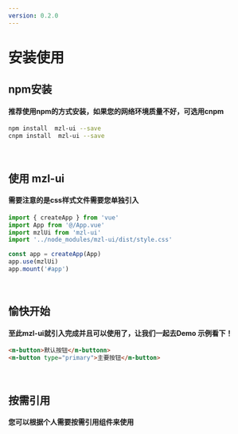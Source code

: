 ```yaml
---
version: 0.2.0
---
```

# 安装使用 <a href="https://github.com/Ningstyle/mzlui-doc/blob/main/src/page/md/install/install.md" target="_back" title="您可在Github上编辑此页面"><i class="iconfont m-icon-bianji" style="font-size:25px;color:#0e80eb"></i></a>
## npm安装
#### 推荐使用npm的方式安装，如果您的网络环境质量不好，可选用cnpm
```bash
npm install  mzl-ui --save
cnpm install  mzl-ui --save
```
<br/>

## 使用 mzl-ui
#### 需要注意的是css样式文件需要您单独引入
```javascript
import { createApp } from 'vue'
import App from '@/App.vue'
import mzlUi from 'mzl-ui'
import '../node_modules/mzl-ui/dist/style.css'

const app = createApp(App)
app.use(mzlUi)
app.mount('#app')			
```
<br/>

## 愉快开始
#### 至此mzl-ui就引入完成并且可以使用了，让我们一起去Demo 示例看下！
```html
<m-button>默认按钮</m-buttonn> 
<m-button type="primary">主要按钮</m-button>		
```
<br/>

## 按需引用
#### 您可以根据个人需要按需引用组件来使用